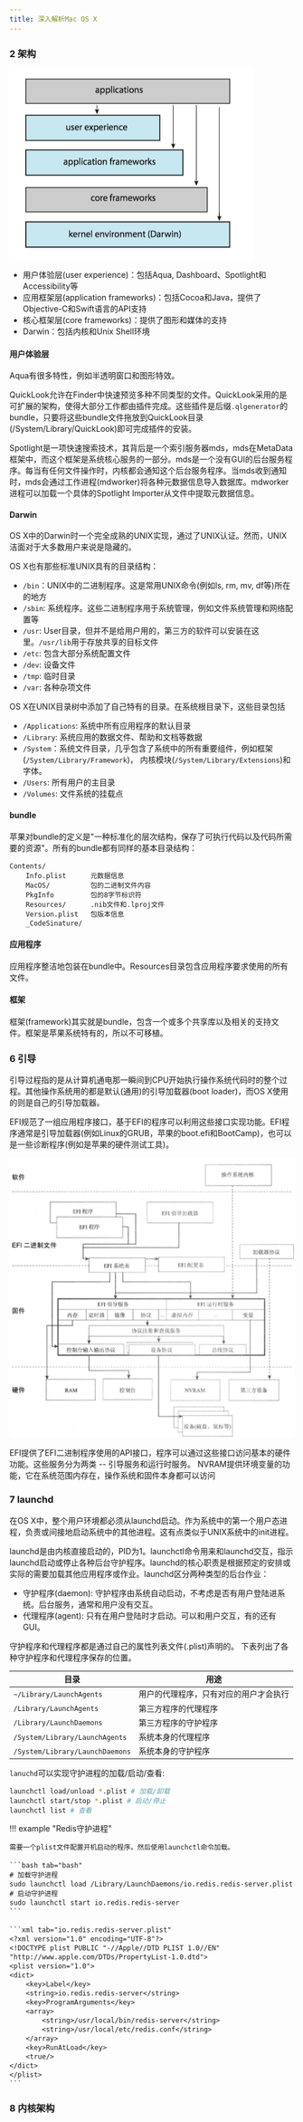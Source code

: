 ```yaml
---
title: 深入解析Mac OS X
---
```


### 2 架构

![](操作系统概念/figures/Architecture_of_Apple’s_macOS_and_iOS_operating_systems.png)

* 用户体验层(user experience)：包括Aqua, Dashboard、Spotlight和Accessibility等
* 应用框架层(application frameworks)：包括Cocoa和Java，提供了Objective-C和Swift语言的API支持
* 核心框架层(core frameworks)：提供了图形和媒体的支持
* Darwin：包括内核和Unix Shell环境

#### 用户体验层

Aqua有很多特性，例如半透明窗口和图形特效。

QuickLook允许在Finder中快速预览多种不同类型的文件。QuickLook采用的是可扩展的架构，使得大部分工作都由插件完成。这些插件是后缀`.qlgenerator`的bundle，只要将这些bundle文件拖放到QuickLook目录(/System/Library/QuickLook)即可完成插件的安装。

Spotlight是一项快速搜索技术，其背后是一个索引服务器mds，mds在MetaData框架中，而这个框架是系统核心服务的一部分。mds是一个没有GUI的后台服务程序。每当有任何文件操作时，内核都会通知这个后台服务程序。当mds收到通知时，mds会通过工作进程(mdworker)将各种元数据信息导入数据库。mdworker进程可以加载一个具体的Spotlight Importer从文件中提取元数据信息。

#### Darwin

OS X中的Darwin时一个完全成熟的UNIX实现，通过了UNIX认证。然而，UNIX洁面对于大多数用户来说是隐藏的。

OS X也有那些标准UNIX具有的目录结构：

* `/bin`：UNIX中的二进制程序。这是常用UNIX命令(例如ls, rm, mv, df等)所在的地方
* `/sbin`: 系统程序。这些二进制程序用于系统管理，例如文件系统管理和网络配置等
* `/usr`: User目录，但并不是给用户用的，第三方的软件可以安装在这里。`/usr/lib`用于存放共享的目标文件
* `/etc`: 包含大部分系统配置文件
* `/dev`: 设备文件
* `/tmp`: 临时目录
* `/var`: 各种杂项文件

OS X在UNIX目录树中添加了自己特有的目录。在系统根目录下，这些目录包括

* `/Applications`: 系统中所有应用程序的默认目录
* `/Library`: 系统应用的数据文件、帮助和文档等数据
* `/System`：系统文件目录，几乎包含了系统中的所有重要组件，例如框架(`/System/Library/Framework`)， 内核模块(`/System/Library/Extensions`)和字体。
* `/Users`: 所有用户的主目录
* `/Volumes`: 文件系统的挂载点

#### bundle

苹果对bundle的定义是"一种标准化的层次结构，保存了可执行代码以及代码所需要的资源"。所有的bundle都有同样的基本目录结构：


```text
Contents/
    Info.plist      元数据信息
    MacOS/          包的二进制文件内容
    PkgInfo         包的8字节标识符
    Resources/      .nib文件和.lproj文件
    Version.plist   包版本信息
    _CodeSinature/
```

#### 应用程序

应用程序整洁地包装在bundle中。Resources目录包含应用程序要求使用的所有文件。


#### 框架

框架(framework)其实就是bundle，包含一个或多个共享库以及相关的支持文件。框架是苹果系统特有的，所以不可移植。

### 6 引导

引导过程指的是从计算机通电那一瞬间到CPU开始执行操作系统代码时的整个过程。其他操作系统用的都是默认(通用)的引导加载器(boot loader)，而OS X使用的则是自己的引导加载器。

EFI规范了一组应用程序接口，基于EFI的程序可以利用这些接口实现功能。EFI程序通常是引导加载器(例如Linux的GRUB，苹果的boot.efi和BootCamp)，也可以是一些诊断程序(例如是苹果的硬件测试工具)。


![EFI_Ma](figures/EFI_Mac.png)

EFI提供了EFI二进制程序使用的API接口，程序可以通过这些接口访问基本的硬件功能。这些服务分为两类 -- 引导服务和运行时服务。 NVRAM提供环境变量的功能，它在系统范围内存在，操作系统和固件本身都可以访问


### 7 launchd

在OS X中，整个用户环境都必须从launchd启动。作为系统中的第一个用户态进程，负责或间接地启动系统中的其他进程。这有点类似于UNIX系统中的init进程。

launchd是由内核直接启动的，PID为1。launchctl命令用来和launchd交互，指示launchd启动或停止各种后台守护程序。launchd的核心职责是根据预定的安排或实际的需要加载其他应用程序或作业。launchd区分两种类型的后台作业：

* 守护程序(daemon): 守护程序由系统自动启动，不考虑是否有用户登陆进系统。后台服务，通常和用户没有交互。
* 代理程序(agent): 只有在用户登陆时才启动。可以和用户交互，有的还有GUI。

守护程序和代理程序都是通过自己的属性列表文件(.plist)声明的。 下表列出了各种守护程序和代理程序保存的位置。

| 目录 | 用途 |
| ---  | ---  |
| `~/Library/LaunchAgents` | 用户的代理程序，只有对应的用户才会执行 |
| `/Library/LaunchAgents`   |  第三方程序的代理程序 |
| `/Library/LaunchDaemons`   | 第三方程序的守护程序 |
| `/System/Library/LaunchAgents` | 系统本身的代理程序 |
| `/System/Library/LaunchDaemons` |  系统本身的守护程序 |


`lanuchd`可以实现守护进程的加载/启动/查看:

```bash
launchctl load/unload *.plist # 加载/卸载
launchctl start/stop *.plist # 启动/停止
launchctl list # 查看
```

!!! example "Redis守护进程"
    
    需要一个plist文件配置开机启动的程序。然后使用launchctl命令加载。
    
    ```bash tab="bash"
    # 加载守护进程
    sudo launchctl load /Library/LaunchDaemons/io.redis.redis-server.plist
    # 启动守护进程
    sudo launchctl start io.redis.redis-server
    ```
    
    ```xml tab="io.redis.redis-server.plist"
    <?xml version="1.0" encoding="UTF-8"?>
    <!DOCTYPE plist PUBLIC "-//Apple//DTD PLIST 1.0//EN" "http://www.apple.com/DTDs/PropertyList-1.0.dtd">
    <plist version="1.0">
    <dict>
        <key>Label</key>
        <string>io.redis.redis-server</string>
        <key>ProgramArguments</key>
        <array>
            <string>/usr/local/bin/redis-server</string>
            <string>/usr/local/etc/redis.conf</string>
        </array>
        <key>RunAtLoad</key>
        <true/>
    </dict>
    </plist>
    ```

### 8 内核架构

